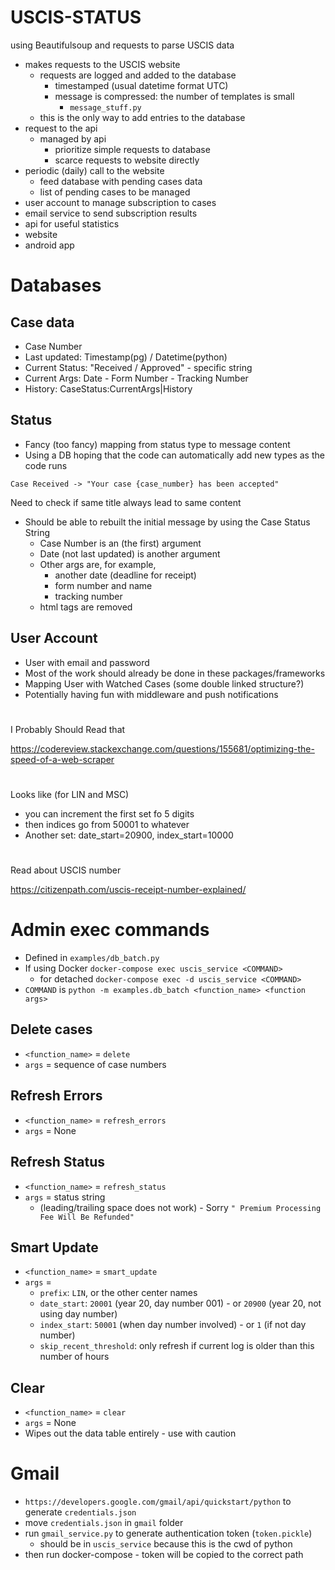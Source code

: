 # USCIS-STATUS

using Beautifulsoup and requests to parse USCIS data

- makes requests to the USCIS website
    - requests are logged and added to the database
        - timestamped (usual datetime format UTC)
        - message is compressed: the number of templates is small
            - `message_stuff.py`
    - this is the only way to add entries to the database
- request to the api
    - managed by api
        - prioritize simple requests to database
        - scarce requests to website directly
- periodic (daily) call to the website
    - feed database with pending cases data
    - list of pending cases to be managed
- user account to manage subscription to cases
- email service to send subscription results
- api for useful statistics
- website
- android app


# Databases

## Case data

- Case Number
- Last updated: Timestamp(pg) / Datetime(python)
- Current Status: "Received / Approved" - specific string
- Current Args: Date - Form Number - Tracking Number
- History: CaseStatus:CurrentArgs|History

## Status

- Fancy (too fancy) mapping from status type to message content
- Using a DB hoping that the code can automatically add new types as the code runs

`Case Received -> "Your case {case_number} has been accepted"`

Need to check if same title always lead to same content

- Should be able to rebuilt the initial message by using the Case Status String
    - Case Number is an (the first) argument
    - Date (not last updated) is another argument
    - Other args are, for example, 
        - another date (deadline for receipt)
        - form number and name
        - tracking number
    - html tags are removed

## User Account

- User with email and password
- Most of the work should already be done in these packages/frameworks
- Mapping User with Watched Cases (some double linked structure?)
- Potentially having fun with middleware and push notifications


# 
I Probably Should Read that

https://codereview.stackexchange.com/questions/155681/optimizing-the-speed-of-a-web-scraper

#

Looks like (for LIN and MSC)
- you can increment the first set fo 5 digits
- then indices go from 50001 to whatever
- Another set: date_start=20900, index_start=10000

#
Read about USCIS number

https://citizenpath.com/uscis-receipt-number-explained/


# Admin exec commands
- Defined in `examples/db_batch.py`
- If using Docker `docker-compose exec uscis_service <COMMAND>`
    - for detached `docker-compose exec -d uscis_service <COMMAND>`
- `COMMAND` is `python -m examples.db_batch <function_name> <function args>`

## Delete cases
- `<function_name>` = `delete`
- `args` = sequence of case numbers

## Refresh Errors
- `<function_name>` = `refresh_errors`
- `args` = None

## Refresh Status
- `<function_name>` = `refresh_status`
- `args` = status string 
    - (leading/trailing space does not work) - Sorry `" Premium Processing Fee Will Be Refunded"`

## Smart Update
- `<function_name>` = `smart_update`
- `args` = 
    - `prefix`: `LIN`, or the other center names
    - `date_start`: `20001` (year 20, day number 001) - or `20900` (year 20, not using day number)
    - `index_start`: `50001` (when day number involved) - or `1` (if not day number) 
    - `skip_recent_threshold`: only refresh if current log is older than this number of hours

## Clear
- `<function_name>` = `clear`
- `args` = None
- Wipes out the data table entirely - use with caution


# Gmail

- `https://developers.google.com/gmail/api/quickstart/python` to generate `credentials.json`
- move `credentials.json` in `gmail` folder
- run `gmail_service.py` to generate authentication token (`token.pickle`)
    - should be in `uscis_service` because this is the cwd of python
- then run docker-compose - token will be copied to the correct path
